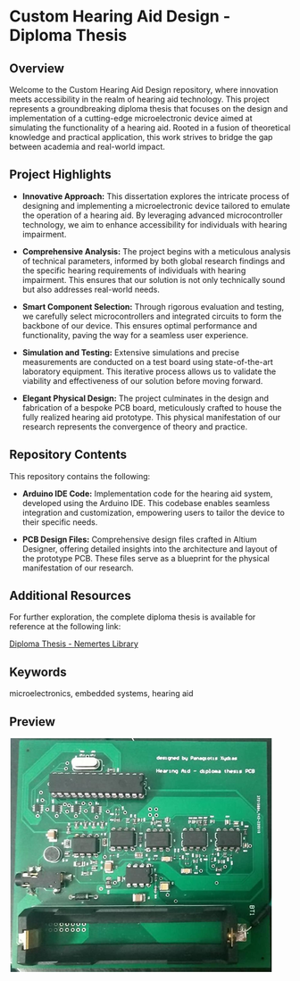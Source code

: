 # Custom Hearing Aid Design - Diploma Thesis

## Overview

Welcome to the Custom Hearing Aid Design repository, where innovation meets accessibility in the realm of hearing aid technology. This project represents a groundbreaking diploma thesis that focuses on the design and implementation of a cutting-edge microelectronic device aimed at simulating the functionality of a hearing aid. Rooted in a fusion of theoretical knowledge and practical application, this work strives to bridge the gap between academia and real-world impact.

## Project Highlights

- **Innovative Approach:** This dissertation explores the intricate process of designing and implementing a microelectronic device tailored to emulate the operation of a hearing aid. By leveraging advanced microcontroller technology, we aim to enhance accessibility for individuals with hearing impairment.

- **Comprehensive Analysis:** The project begins with a meticulous analysis of technical parameters, informed by both global research findings and the specific hearing requirements of individuals with hearing impairment. This ensures that our solution is not only technically sound but also addresses real-world needs.

- **Smart Component Selection:** Through rigorous evaluation and testing, we carefully select microcontrollers and integrated circuits to form the backbone of our device. This ensures optimal performance and functionality, paving the way for a seamless user experience.

- **Simulation and Testing:** Extensive simulations and precise measurements are conducted on a test board using state-of-the-art laboratory equipment. This iterative process allows us to validate the viability and effectiveness of our solution before moving forward.

- **Elegant Physical Design:** The project culminates in the design and fabrication of a bespoke PCB board, meticulously crafted to house the fully realized hearing aid prototype. This physical manifestation of our research represents the convergence of theory and practice.

## Repository Contents

This repository contains the following:

- **Arduino IDE Code:** Implementation code for the hearing aid system, developed using the Arduino IDE. This codebase enables seamless integration and customization, empowering users to tailor the device to their specific needs.

- **PCB Design Files:** Comprehensive design files crafted in Altium Designer, offering detailed insights into the architecture and layout of the prototype PCB. These files serve as a blueprint for the physical manifestation of our research.

## Additional Resources

For further exploration, the complete diploma thesis is available for reference at the following link:

[Diploma Thesis - Nemertes Library](https://nemertes.library.upatras.gr/items/dee14091-035d-41c2-a240-8a178baa6b48)

## Keywords

microelectronics, embedded systems, hearing aid

## Preview
![Custom Hearing Aid Design Preview](top.PNG)
